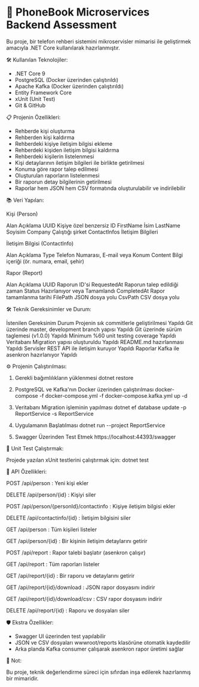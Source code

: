 ﻿# 📖 PhoneBook Microservices Backend Assessment

Bu proje, bir telefon rehberi sistemini mikroservisler mimarisi ile geliştirmek amacıyla .NET Core kullanılarak hazırlanmıştır.


🛠 Kullanılan Teknolojiler:

- .NET Core 9
- PostgreSQL (Docker üzerinden çalıştırıldı)
- Apache Kafka (Docker üzerinden çalıştırıldı)
- Entity Framework Core
- xUnit (Unit Test)
- Git & GitHub


📋 Projenin Özellikleri:

- Rehberde kişi oluşturma
- Rehberden kişi kaldırma
- Rehberdeki kişiye iletişim bilgisi ekleme
- Rehberdeki kişiden iletişim bilgisi kaldırma
- Rehberdeki kişilerin listelenmesi
- Kişi detaylarının iletişim bilgileri ile birlikte getirilmesi
- Konuma göre rapor talep edilmesi
- Oluşturulan raporların listelenmesi
- Bir raporun detay bilgilerinin getirilmesi
- Raporlar hem JSON hem CSV formatında oluşturulabilir ve indirilebilir


📚 Veri Yapıları:

Kişi (Person)

Alan						Açıklama
UUID						Kişiye özel benzersiz ID
FirstName					İsim
LastName					Soyisim
Company						Çalıştığı şirket
ContactInfos				İletişim Bilgileri


İletişim Bilgisi			(ContactInfo)

Alan						Açıklama
Type						Telefon Numarası, E-mail veya Konum
Content						Bilgi içeriği (ör. numara, email, şehir)


Rapor (Report)

Alan						Açıklama
UUID						Raporun ID'si
RequestedAt					Raporun talep edildiği zaman
Status						Hazırlanıyor veya Tamamlandı
CompletedAt					Rapor tamamlanma tarihi
FilePath					JSON dosya yolu
CsvPath						CSV dosya yolu



🛠 Teknik Gereksinimler ve Durum:

İstenilen Gereksinim									Durum
Projenin sık commitlerle geliştirilmesi					Yapıldı
Git üzerinde master, development branch yapısı			Yapıldı
Git üzerinde sürüm taglemesi (v1.0.0)					Yapıldı
Minimum %60 unit testing coverage						Yapıldı
Veritabanı Migration yapısı oluşturuldu					Yapıldı
README.md hazırlanması									Yapıldı
Servisler REST API ile iletişim kuruyor					Yapıldı
Raporlar Kafka ile asenkron hazırlanıyor				Yapıldı



⚙️ Projenin Çalıştırılması:

1. Gerekli bağımlılıkların yüklenmesi
dotnet restore

2. PostgreSQL ve Kafka'nın Docker üzerinden çalıştırılması
docker-compose -f docker-compose.yml -f docker-compose.kafka.yml up -d

3. Veritabanı Migration işleminin yapılması
dotnet ef database update -p ReportService -s ReportService

4. Uygulamanın Başlatılması
dotnet run --project ReportService

5. Swagger Üzerinden Test Etmek
https://localhost:44393/swagger


🧪 Unit Test Çalıştırmak:

Projede yazılan xUnit testlerini çalıştırmak için:
dotnet test

🚀 API Özellikleri:

POST /api/person : Yeni kişi ekler

DELETE /api/person/{id} : Kişiyi siler

POST /api/person/{personId}/contactinfo : Kişiye iletişim bilgisi ekler

DELETE /api/contactinfo/{id} : İletişim bilgisini siler

GET /api/person : Tüm kişileri listeler

GET /api/person/{id} : Bir kişinin iletişim detaylarını getirir

POST /api/report : Rapor talebi başlatır (asenkron çalışır)

GET /api/report : Tüm raporları listeler

GET /api/report/{id} : Bir raporu ve detaylarını getirir

GET /api/report/{id}/download : JSON rapor dosyasını indirir

GET /api/report/{id}/download/csv : CSV rapor dosyasını indirir

DELETE /api/report/{id} : Raporu ve dosyaları siler


🛡️ Ekstra Özellikler:

- Swagger UI üzerinden test yapılabilir
- JSON ve CSV dosyaları wwwroot/reports klasörüne otomatik kaydedilir
- Arka planda Kafka consumer çalışarak asenkron rapor üretimi sağlar

📢 Not:

Bu proje, teknik değerlendirme süreci için sıfırdan inşa edilerek hazırlanmış bir mimaridir. 
